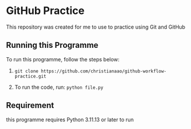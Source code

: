 # GitHub Practice

This repository was created for me to use to practice using Git and GitHub

## Running this Programme

To run this programme, follow the steps below:

1. `git clone https://github.com/christianaao/github-workflow-practice.git`

2. To run the code, run: `python file.py`

## Requirement

this programme requires Python 3.11.13 or later to run